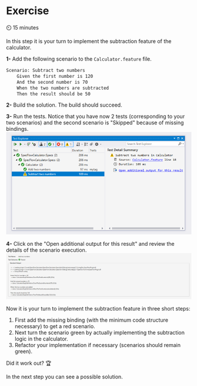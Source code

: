 Exercise
=========

⏲️ 15 minutes

In this step it is your turn to implement the subtraction feature of the calculator.

**1-** Add the following scenario to the `Calculator.feature` file.

``` Gherkin
Scenario: Subtract two numbers
    Given the first number is 120
    And the second number is 70
    When the two numbers are subtracted
    Then the result should be 50
```

**2-** Build the solution. The build should succeed.

**3-** Run the tests. Notice that you have now 2 tests (corresponding to your two scenarios) and the second scenario is "Skipped" because of missing bindings.  
![Test Explorer Failed Test](../_static/step9/test_explorer_second_test.png)

**4-** Click on the "Open additional output for this result" and review the details of the scenario execution.  
![Test Explorer Additional Output](../_static/step8/test_explorer_additional_output.png)

Now it is your turn to implement the subtraction feature in three short steps:

1. First add the missing binding (with the minimum code structure necessary) to get a red scenario.
1. Next turn the scenario green by actually implementing the subtraction logic in the calculator.
1. Refactor your implementation if necessary (scenarios should remain green).

Did it work out? 🏆

In the next step you can see a possible solution.
